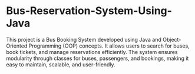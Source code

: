 # Bus-Reservation-System-Using-Java
This project is a Bus Booking System developed using Java and Object-Oriented Programming (OOP) concepts. It allows users to search for buses, book tickets, and manage reservations efficiently. The system ensures modularity through classes for buses, passengers, and bookings, making it easy to maintain, scalable, and user-friendly.
